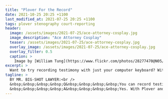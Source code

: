 ```yaml
---
title: "Plover For the Record"
date: 2021-10-25 20:25 +1100
last_modified_at: 2021-07-25 20:25 +1100
tags: plover stenography court-reporting
header:
  image: /assets/images/2021-07-25/ace-attorney-cosplay.jpg
  image_description: "Ace Attorney Cosplay"
  teaser: /assets/images/2021-07-25/ace-attorney-cosplay.jpg
  overlay_image: /assets/images/2021-07-25/ace-attorney-cosplay.jpg
  overlay_filter: 0.5
  caption: >
    Image by [William Tung](https://www.flickr.com/photos/28277470@N05/) from [Flickr](https://www.flickr.com/photos/28277470@N05/17049616945/in/album-72157651718557466/)
excerpt: >
  Want to try recording testimony with just your computer keyboard? With Plover and a custom dictionary, court is in session.
tagline: >
  BY MR. BIG-SHOT LAWYER:<br />
  &nbsp;&nbsp;&nbsp;&nbsp;Q&nbsp;&nbsp;&nbsp;&nbsp;You can record testimony with your computer keyboard?<br />
  &nbsp;&nbsp;&nbsp;&nbsp;A&nbsp;&nbsp;&nbsp;&nbsp;Yes. With Plover and a custom dictionary, court is in session.
---
```

